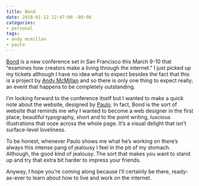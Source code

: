 ```yaml
---
title: Bond
date: 2018-01-12 22:47:00 -08:00
categories:
- personal
tags:
- andy mcmillan
- paulo
---
```


[Bond](http://bond.backerkit.com/) is a new conference set in San Francisco this March 9-10 that “examines how creators make a living through the internet.” I just picked up my tickets although I have no idea what to expect besides the fact that this is a project by [Andy McMillan](http://goodonpaper.com/) and so there is only one thing to expect really; an event that happens to be completely outstanding. 

I’m looking forward to the conference itself but I wanted to make a quick note about the website, designed by [Paulo](http://paulo.is). In fact, Bond is the sort of website that reminds me why I wanted to become a web designer in the first place; beautiful typography, short and to the point writing, luscious illustrations that ooze across the whole page. It’s a visual delight that isn’t surface-level loveliness.

To be honest, whenever Paulo shows me what he’s working on there’s always this intense pang of jealousy I feel in the pit of my stomach. Although, the good kind of jealousy. The sort that makes you want to stand up and try that extra bit harder to impress your friends.

Anyway, I hope you’re coming along because I’ll certainly be there, ready-as-ever to learn about how to live and work on the internet.